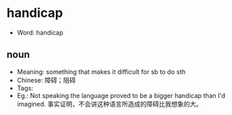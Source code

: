 # handicap

- Word: handicap

## noun

- Meaning: something that makes it difficult for sb to do sth
- Chinese: 障碍；阻碍
- Tags: 
- Eg.: Not speaking the language proved to be a bigger handicap than I'd imagined. 事实证明，不会讲这种语言所造成的障碍比我想象的大。


